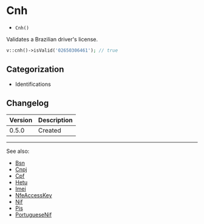 # Cnh

- `Cnh()`

Validates a Brazilian driver's license.

```php
v::cnh()->isValid('02650306461'); // true
```

## Categorization

- Identifications

## Changelog

Version | Description
--------|-------------
  0.5.0 | Created

***
See also:

- [Bsn](Bsn.md)
- [Cnpj](Cnpj.md)
- [Cpf](Cpf.md)
- [Hetu](Hetu.md)
- [Imei](Imei.md)
- [NfeAccessKey](NfeAccessKey.md)
- [Nif](Nif.md)
- [Pis](Pis.md)
- [PortugueseNif](PortugueseNif.md)
